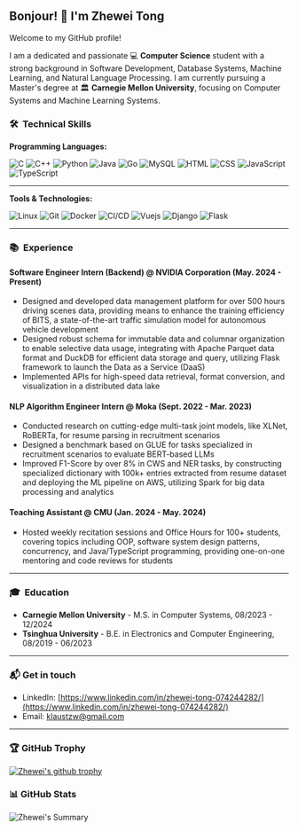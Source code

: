 ## Bonjour! 👋 I'm Zhewei Tong

Welcome to my GitHub profile!

I am a dedicated and passionate 💻 **Computer Science** student with a strong background in Software Development, Database Systems, Machine Learning, and Natural Language Processing. I am currently pursuing a Master's degree at 🏛 **Carnegie Mellon University**, focusing on Computer Systems and Machine Learning Systems.


### 🛠 &nbsp;Technical Skills

**Programming Languages:** 

![C](https://img.shields.io/badge/C-00599C?style=for-the-badge&logo=c&logoColor=white) ![C++](https://img.shields.io/badge/C%2B%2B-00599C?style=for-the-badge&logo=c%2B%2B&logoColor=white) ![Python](https://img.shields.io/badge/Python-14354C?style=for-the-badge&logo=python&logoColor=white) ![Java](https://img.shields.io/badge/Java-ED8B00?style=for-the-badge&logo=openjdk&logoColor=white) ![Go](https://img.shields.io/badge/Go-00ADD8?style=for-the-badge&logo=go&logoColor=white) ![MySQL](https://img.shields.io/badge/MySQL-00000F?style=for-the-badge&logo=mysql&logoColor=white) ![HTML](https://img.shields.io/badge/HTML-239120?style=for-the-badge&logo=html5&logoColor=white) ![CSS](https://img.shields.io/badge/CSS-239120?&style=for-the-badge&logo=css3&logoColor=white) ![JavaScript](https://img.shields.io/badge/JavaScript-F7DF1E?style=for-the-badge&logo=javascript&logoColor=black) ![TypeScript](https://img.shields.io/badge/TypeScript-007ACC?style=for-the-badge&logo=typescript&logoColor=white) 

---

**Tools & Technologies:** 

![Linux](https://img.shields.io/badge/Linux-FCC624?style=for-the-badge&logo=linux&logoColor=black) ![Git](https://img.shields.io/badge/git-%23F05033.svg?style=for-the-badge&logo=git&logoColor=white) ![Docker](https://img.shields.io/badge/docker-%230db7ed.svg?style=for-the-badge&logo=docker&logoColor=white) ![CI/CD](https://img.shields.io/badge/-CI%2FCD-000?style=for-the-badge&logo=github-actions) ![Vuejs](https://img.shields.io/badge/Vue.js-35495E?style=for-the-badge&logo=vue.js&logoColor=4FC08D) ![Django](https://img.shields.io/badge/Django-092E20?style=for-the-badge&logo=django&logoColor=white) ![Flask](https://img.shields.io/badge/Flask-000000?style=for-the-badge&logo=flask&logoColor=white)

<!--
**Data Analysis & Visualization:** 

![NumPy](https://img.shields.io/badge/numpy-%23013243.svg?style=for-the-badge&logo=numpy&logoColor=white) ![Pandas](https://img.shields.io/badge/pandas-%23150458.svg?style=for-the-badge&logo=pandas&logoColor=white) ![Seaborn](https://img.shields.io/badge/-Seaborn-000?style=for-the-badge&logo=seaborn) ![Matplotlib](https://img.shields.io/badge/Matplotlib-%23ffffff.svg?style=for-the-badge&logo=Matplotlib&logoColor=black) ![D3](https://img.shields.io/badge/-D3.js-000?style=for-the-badge&logo=d3.js) ![MATLAB](https://img.shields.io/badge/-MATLAB-000?style=for-the-badge&logo=MATLAB)

**Artificial Intelligence:** 

![PyTorch](https://img.shields.io/badge/PyTorch-%23EE4C2C.svg?style=for-the-badge&logo=PyTorch&logoColor=white) ![scikit-learn](https://img.shields.io/badge/scikit--learn-%23F7931E.svg?style=for-the-badge&logo=scikit-learn&logoColor=white) ![Keras](https://img.shields.io/badge/Keras-%23D00000.svg?style=for-the-badge&logo=Keras&logoColor=white)

**Hardware Programming & Prototyping:** 

![Arduino](https://img.shields.io/badge/Arduino-00979D?style=for-the-badge&logo=Arduino&logoColor=white) ![RaspberryPI](https://img.shields.io/badge/Raspberry%20Pi-A22846?style=for-the-badge&logo=Raspberry%20Pi&logoColor=white) ![Verilog](https://img.shields.io/badge/-Verilog-000?style=for-the-badge&logo=verilog) ![STM32](https://img.shields.io/badge/-STM32-000?style=for-the-badge&logo=stmicroelectronics) ![SOLIDWORKS](https://img.shields.io/badge/-SOLIDWORKS-000?style=for-the-badge&logo=solidworks)

**Data Structure & Algorithms:** 

👨‍💻 Rating 2315 (Top <0.1%) on ![CodeForces](https://img.shields.io/badge/Codeforces-445f9d?style=for-the-badge&logo=Codeforces&logoColor=white)

-->
---


### 📚 &nbsp;Experience

#### Software Engineer Intern (Backend) @ NVIDIA Corporation (May. 2024 - Present)

- Designed and developed data management platform for over 500 hours driving scenes data, providing means to enhance the training efficiency of BITS, a state-of-the-art traffic simulation model for autonomous vehicle development
- Designed robust schema for immutable data and columnar organization to enable selective data usage, integrating with Apache Parquet data format and DuckDB for efficient data storage and query, utilizing Flask framework to launch the Data as a Service (DaaS)
- Implemented APIs for high-speed data retrieval, format conversion, and visualization in a distributed data lake

#### NLP Algorithm Engineer Intern @ Moka (Sept. 2022 - Mar. 2023)

- Conducted research on cutting-edge multi-task joint models, like XLNet, RoBERTa, for resume parsing in recruitment scenarios
- Designed a benchmark based on GLUE for tasks specialized in recruitment scenarios to evaluate BERT-based LLMs
- Improved F1-Score by over 8% in CWS and NER tasks, by constructing specialized dictionary with 100k+ entries extracted from resume dataset and deploying the ML pipeline on AWS, utilizing Spark for big data processing and analytics

#### Teaching Assistant @ CMU (Jan. 2024 - May. 2024)

- Hosted weekly recitation sessions and Office Hours for 100+ students, covering topics including OOP, software system design patterns, concurrency, and Java/TypeScript programming, providing one-on-one mentoring and code reviews for students

---

### 🎓 &nbsp;Education

- **Carnegie Mellon University** - M.S. in Computer Systems, 08/2023 - 12/2024
- **Tsinghua University** - B.E. in Electronics and Computer Engineering, 08/2019 - 06/2023

---

### 📬 Get in touch

- LinkedIn: [https://www.linkedin.com/in/zhewei-tong-074244282/](https://www.linkedin.com/in/zhewei-tong-074244282/)
- Email: [klaustzw@gmail.com](mailto:klaustzw@gmail.com)

---

### 🏆 GitHub Trophy

[![Zhewei's github trophy](https://github-profile-trophy.vercel.app/?username=ZheweiINK)](https://github.com/ZheweiINK/github-profile-trophy)

### 📊 GitHub Stats

![Zhewei's Summary](http://github-profile-summary-cards.vercel.app/api/cards/profile-details?username=ZheweiINK&theme=transparent)

<!--
<p>
  < img height="186em" src="https://github-readme-stats.anuraghazra1.vercel.app/api?username=ZheweiINK&count_private=true&show_icons=true&include_all_commits=true&theme=gruvbox"/>
  < img height="186em" src="https://github-readme-stats.anuraghazra1.vercel.app/api/top-langs/?username=ZheweiINK&hide=css,html,scss,less,stylus&langs_count=10&layout=compact&theme=gruvbox"/>
</p >
-->

<!--
**ZheweiINK/ZheweiINK** is a ✨ _special_ ✨ repository because its `README.md` (this file) appears on your GitHub profile.

Here are some ideas to get you started:

- 🔭 I’m currently working on ...
- 🌱 I’m currently learning ...
- 👯 I’m looking to collaborate on ...
- 🤔 I’m looking for help with ...
- 💬 Ask me about ...
- 📫 How to reach me: ...
- 😄 Pronouns: ...
- ⚡ Fun fact: ...
-->
